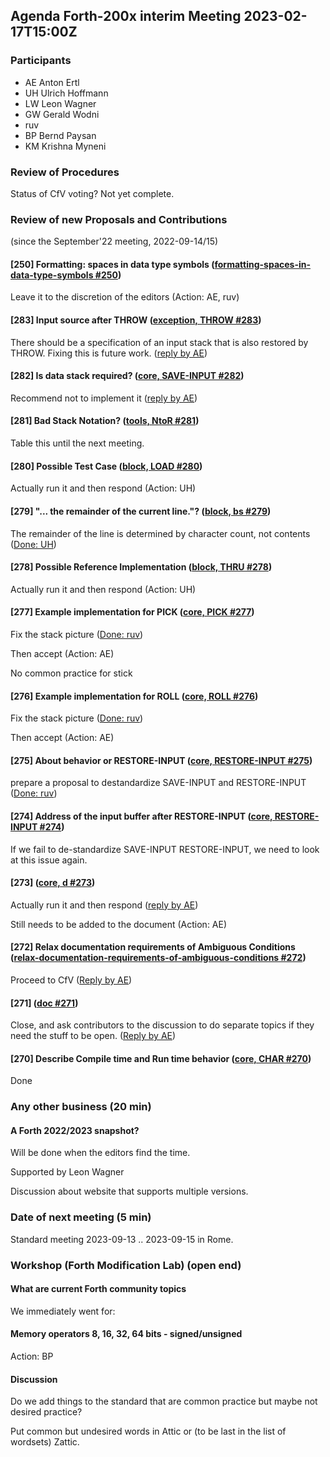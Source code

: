 ## Agenda Forth-200x interim Meeting 2023-02-17T15:00Z

### Participants

* AE Anton Ertl
* UH Ulrich Hoffmann
* LW Leon Wagner
* GW Gerald Wodni
* ruv
* BP Bernd Paysan
* KM Krishna Myneni

### Review of Procedures

Status of CfV voting?  Not yet complete.

### Review of new Proposals and Contributions

(since the September'22 meeting, 2022-09-14/15)

#### [250] Formatting: spaces in data type symbols ([formatting-spaces-in-data-type-symbols #250](https://forth-standard.org/proposals/formatting-spaces-in-data-type-symbols#contribution-250))

Leave it to the discretion of the editors (Action: AE, ruv)

#### [283] Input source after THROW ([exception, THROW #283](https://forth-standard.org/standard/exception/THROW#contribution-283))

There should be a specification of an input stack that is also
restored by THROW.  Fixing this is future work.  ([reply by
AE](https://forth-standard.org/standard/exception/THROW#reply-980))

#### [282] Is data stack required? ([core, SAVE-INPUT #282](https://forth-standard.org/standard/core/SAVE-INPUT#contribution-282))

Recommend not to implement it ([reply by AE](https://forth-standard.org/standard/core/SAVE-INPUT#reply-981))

#### [281] Bad Stack Notation? ([tools, NtoR #281](https://forth-standard.org/standard/tools/NtoR#contribution-281))

Table this until the next meeting.

#### [280] Possible Test Case ([block, LOAD #280](https://forth-standard.org/standard/block/LOAD#contribution-280))

Actually run it and then respond (Action: UH)

#### [279] &quot;... the remainder of the current line.&quot;? ([block, bs #279](https://forth-standard.org/standard/block/bs#contribution-279))

The remainder of the line is determined by character count, not
contents ([Done: UH](https://forth-standard.org/standard/block/bs#reply-1207))

#### [278] Possible Reference Implementation ([block, THRU #278](https://forth-standard.org/standard/block/THRU#contribution-278))

Actually run it and then respond (Action: UH)

#### [277] Example implementation for PICK ([core, PICK #277](https://forth-standard.org/standard/core/PICK#contribution-277))

Fix the stack picture ([Done: ruv](https://forth-standard.org/standard/core/PICK?hideDiff#reply-997))

Then accept (Action: AE)

No common practice for stick

#### [276] Example implementation for ROLL ([core, ROLL #276](https://forth-standard.org/standard/core/ROLL#contribution-276))

Fix the stack picture ([Done: ruv](https://forth-standard.org/standard/core/ROLL?hideDiff#reply-998))

Then accept (Action: AE)

#### [275] About behavior or RESTORE-INPUT ([core, RESTORE-INPUT #275](https://forth-standard.org/standard/core/RESTORE-INPUT#contribution-275))

prepare a proposal to destandardize SAVE-INPUT and RESTORE-INPUT ([Done: ruv](https://forth-standard.org/proposals/obsolescence-for-save-input-and-restore-input#contribution-291))

#### [274] Address of the input buffer after RESTORE-INPUT ([core, RESTORE-INPUT #274](https://forth-standard.org/standard/core/RESTORE-INPUT#contribution-274))

If we fail to de-standardize SAVE-INPUT RESTORE-INPUT, we need to look
at this issue again.

#### [273]  ([core, d #273](https://forth-standard.org/standard/core/d#contribution-273))

Actually run it and then respond ([reply by AE](https://forth-standard.org/standard/core/d#reply-983))

Still needs to be added to the document (Action: AE)

#### [272] Relax documentation requirements of Ambiguous Conditions ([relax-documentation-requirements-of-ambiguous-conditions #272](https://forth-standard.org/proposals/relax-documentation-requirements-of-ambiguous-conditions#contribution-272))

Proceed to CfV ([Reply by AE](https://forth-standard.org/proposals/relax-documentation-requirements-of-ambiguous-conditions#reply-985))

#### [271]  ([doc #271](https://forth-standard.org/standard/doc#contribution-271))

Close, and ask contributors to the discussion to do separate topics if
they need the stuff to be open. ([Reply by AE](https://forth-standard.org/standard/doc#reply-986))

#### [270] Describe Compile time and Run time behavior ([core, CHAR #270](https://forth-standard.org/standard/core/CHAR#contribution-270))

Done

### Any other business (20 min)

#### A Forth 2022/2023 snapshot?

Will be done when the editors find the time.

Supported by Leon Wagner

Discussion about website that supports multiple versions.
   
### Date of next meeting (5 min)

Standard meeting 2023-09-13 .. 2023-09-15 in Rome.

### Workshop (Forth Modification Lab) (open end)

#### What are current Forth community topics

We immediately went for:

#### Memory operators 8, 16, 32, 64 bits - signed/unsigned

Action: BP

#### Discussion

Do we add things to the standard that are common practice but maybe
not desired practice?

Put common but undesired words in Attic or (to be last in the list of
wordsets) Zattic.


